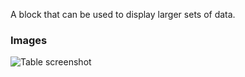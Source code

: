 A block that can be used to display larger sets of data.

### Images

![Table screenshot](https://gitlab.com/appsemble/appsemble/-/raw/0.13.13/docs/images/table.png)

